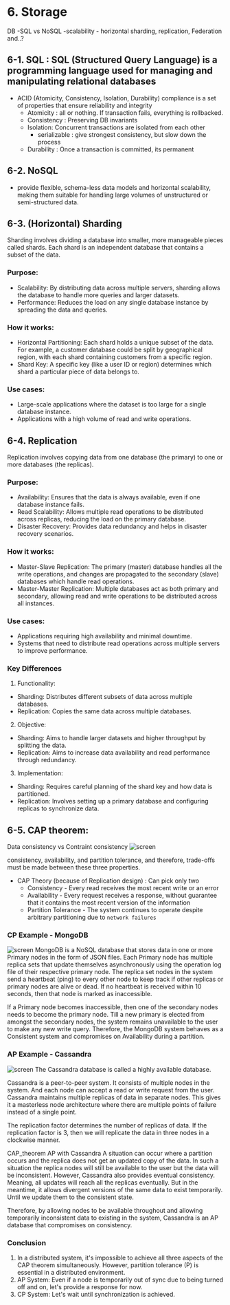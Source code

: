 
# 6. Storage

DB
-SQL vs NoSQL
-scalability - horizontal sharding, replication, Federation and..?

## 6-1. SQL :  SQL (Structured Query Language) is a programming language used for managing and manipulating relational databases
- ACID (Atomicity, Consistency, Isolation, Durability) compliance 
  is a set of properties that ensure reliability and integrity
    + Atomicity : all or nothing. If transaction fails, everything is rollbacked.
    + Consistency : Preserving DB invariants
    + Isolation: Concurrent transactions are isolated from each other
        - serializable : give strongest consistency, but slow down the process
    + Durability : Once a transaction is committed, its permanent

## 6-2. NoSQL 
  + provide flexible, schema-less data models and horizontal scalability, making them suitable for handling large volumes of unstructured or semi-structured data.

## 6-3. (Horizontal) Sharding
Sharding involves dividing a database into smaller, more manageable pieces called shards. Each shard is an independent database that contains a subset of the data.

### Purpose:

- Scalability: By distributing data across multiple servers, sharding allows the database to handle more queries and larger datasets.
- Performance: Reduces the load on any single database instance by spreading the data and queries.

### How it works:

- Horizontal Partitioning: Each shard holds a unique subset of the data. For example, a customer database could be split by geographical region, with each shard containing customers from a specific region.
- Shard Key: A specific key (like a user ID or region) determines which shard a particular piece of data belongs to.

### Use cases:

- Large-scale applications where the dataset is too large for a single database instance.
- Applications with a high volume of read and write operations.


## 6-4. Replication 
Replication involves copying data from one database (the primary) to one or more databases (the replicas).

### Purpose:

- Availability: Ensures that the data is always available, even if one database instance fails.
- Read Scalability: Allows multiple read operations to be distributed across replicas, reducing the load on the primary database.
- Disaster Recovery: Provides data redundancy and helps in disaster recovery scenarios.

### How it works:

- Master-Slave Replication: The primary (master) database handles all the write operations, and changes are propagated to the secondary (slave) databases which handle read operations.
- Master-Master Replication: Multiple databases act as both primary and secondary, allowing read and write operations to be distributed across all instances.

### Use cases:

- Applications requiring high availability and minimal downtime.
- Systems that need to distribute read operations across multiple servers to improve performance.

### Key Differences
1. Functionality:
  - Sharding: Distributes different subsets of data across multiple databases.
  - Replication: Copies the same data across multiple databases.
2. Objective:
  - Sharding: Aims to handle larger datasets and higher throughput by splitting the data.
  - Replication: Aims to increase data availability and read performance through redundancy.
3. Implementation:
  - Sharding: Requires careful planning of the shard key and how data is partitioned.
  - Replication: Involves setting up a primary database and configuring replicas to synchronize data.

## 6-5. CAP theorem:
Data consistency vs Contraint consistency
![screen](https://github.com/user-attachments/assets/2ef71534-5ad9-4cff-845e-6981d4db0d99)

consistency, availability, and partition tolerance, and therefore, trade-offs must be made between these three properties.
- CAP Theory (because of Replication design) : Can pick only two
  + Consistency - Every read receives the most recent write or an error
  + Availability - Every request receives a response, without guarantee that it contains the most recent version of the information
  + Partition Tolerance - The system continues to operate despite arbitrary partitioning due to ``network failures``
  
### CP Example - MongoDB
![screen](https://github.com/user-attachments/assets/6306557b-cd04-4446-8135-296b373a60cb)
MongoDB is a NoSQL database that stores data in one or more Primary nodes in the form of JSON files. Each Primary node has multiple replica sets that update themselves asynchronously using the operation log file of their respective primary node. The replica set nodes in the system send a heartbeat (ping) to every other node to keep track if other replicas or primary nodes are alive or dead. If no heartbeat is received within 10 seconds, then that node is marked as inaccessible.   

If a Primary node becomes inaccessible, then one of the secondary nodes needs to become the primary node. Till a new primary is elected from amongst the secondary nodes, the system remains unavailable to the user to make any new write query. Therefore, the MongoDB system behaves as a Consistent system and compromises on Availability during a partition.   

### AP Example - Cassandra
![screen](https://github.com/user-attachments/assets/ea7e864e-d9e7-4c3f-acee-c809b8415f76)
The Cassandra database is called a highly available database.   

Cassandra is a peer-to-peer system. It consists of multiple nodes in the system. And each node can accept a read or write request from the user. Cassandra maintains multiple replicas of data in separate nodes. This gives it a masterless node architecture where there are multiple points of failure instead of a single point.   

The replication factor determines the number of replicas of data. If the replication factor is 3, then we will replicate the data in three nodes in a clockwise manner.   

CAP_theorem AP with Cassandra
A situation can occur where a partition occurs and the replica does not get an updated copy of the data. In such a situation the replica nodes will still be available to the user but the data will be inconsistent. However, Cassandra also provides eventual consistency. Meaning, all updates will reach all the replicas eventually. But in the meantime, it allows divergent versions of the same data to exist temporarily. Until we update them to the consistent state.   

Therefore, by allowing nodes to be available throughout and allowing temporarily inconsistent data to existing in the system, Cassandra is an AP database that compromises on consistency.   



### Conclusion
1. In a distributed system, it's impossible to achieve all three aspects of the CAP theorem simultaneously. However, partition tolerance (P) is essential in a distributed environment.
2. AP System: Even if a node is temporarily out of sync due to being turned off and on, let's provide a response for now.
3. CP System: Let's wait until synchronization is achieved.